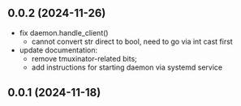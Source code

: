 ## 0.0.2 (2024-11-26)


- fix daemon.handle_client()
  - cannot convert str direct to bool, need to go via int cast first
- update documentation:
  - remove tmuxinator-related bits;
  - add instructions for starting daemon via systemd service


## 0.0.1 (2024-11-18)
